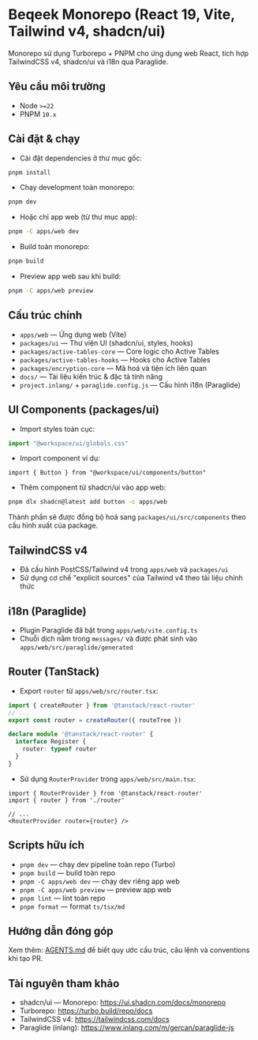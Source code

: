 # Beqeek Monorepo (React 19, Vite, Tailwind v4, shadcn/ui)

Monorepo sử dụng Turborepo + PNPM cho ứng dụng web React, tích hợp TailwindCSS v4, shadcn/ui và i18n qua Paraglide.

## Yêu cầu môi trường

- Node `>=22`
- PNPM `10.x`

## Cài đặt & chạy

- Cài đặt dependencies ở thư mục gốc:

```bash
pnpm install
```

- Chạy development toàn monorepo:

```bash
pnpm dev
```

- Hoặc chỉ app web (từ thư mục app):

```bash
pnpm -C apps/web dev
```

- Build toàn monorepo:

```bash
pnpm build
```

- Preview app web sau khi build:

```bash
pnpm -C apps/web preview
```

## Cấu trúc chính

- `apps/web` — Ứng dụng web (Vite)
- `packages/ui` — Thư viện UI (shadcn/ui, styles, hooks)
- `packages/active-tables-core` — Core logic cho Active Tables
- `packages/active-tables-hooks` — Hooks cho Active Tables
- `packages/encryption-core` — Mã hoá và tiện ích liên quan
- `docs/` — Tài liệu kiến trúc & đặc tả tính năng
- `project.inlang/` + `paraglide.config.js` — Cấu hình i18n (Paraglide)

## UI Components (packages/ui)

- Import styles toàn cục:

```ts
import "@workspace/ui/globals.css"
```

- Import component ví dụ:

```tsx
import { Button } from "@workspace/ui/components/button"
```

- Thêm component từ shadcn/ui vào app web:

```bash
pnpm dlx shadcn@latest add button -c apps/web
```

Thành phần sẽ được đồng bộ hoá sang `packages/ui/src/components` theo cấu hình xuất của package.

## TailwindCSS v4

- Đã cấu hình PostCSS/Tailwind v4 trong `apps/web` và `packages/ui`
- Sử dụng cơ chế "explicit sources" của Tailwind v4 theo tài liệu chính thức

## i18n (Paraglide)

- Plugin Paraglide đã bật trong `apps/web/vite.config.ts`
- Chuỗi dịch nằm trong `messages/` và được phát sinh vào `apps/web/src/paraglide/generated`

## Router (TanStack)

- Export `router` từ `apps/web/src/router.tsx`:

```ts
import { createRouter } from '@tanstack/react-router'
// ...
export const router = createRouter({ routeTree })

declare module '@tanstack/react-router' {
  interface Register {
    router: typeof router
  }
}
```

- Sử dụng `RouterProvider` trong `apps/web/src/main.tsx`:

```tsx
import { RouterProvider } from '@tanstack/react-router'
import { router } from './router'

// ...
<RouterProvider router={router} />
```

## Scripts hữu ích

- `pnpm dev` — chạy dev pipeline toàn repo (Turbo)
- `pnpm build` — build toàn repo
- `pnpm -C apps/web dev` — chạy dev riêng app web
- `pnpm -C apps/web preview` — preview app web
- `pnpm lint` — lint toàn repo
- `pnpm format` — format `ts/tsx/md`

## Hướng dẫn đóng góp

Xem thêm: [AGENTS.md](AGENTS.md) để biết quy ước cấu trúc, câu lệnh và conventions khi tạo PR.

## Tài nguyên tham khảo

- shadcn/ui — Monorepo: https://ui.shadcn.com/docs/monorepo
- Turborepo: https://turbo.build/repo/docs
- TailwindCSS v4: https://tailwindcss.com/docs
- Paraglide (inlang): https://www.inlang.com/m/gercan/paraglide-js
